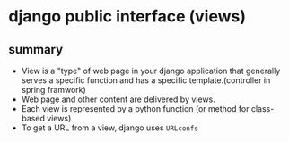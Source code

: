 # django public interface (views)

## summary

* View is a "type" of web page in your django application that generally serves a specific function and has a specific template.(controller in spring framwork)
* Web page and other content are delivered by views.
* Each view is represented by a python function (or method for class-based views)
* To get a URL from a view, django uses `URLconfs` 

